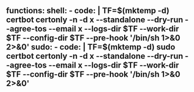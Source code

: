 functions:
  shell:
    - code: |
        TF=$(mktemp -d)
        certbot certonly -n -d x --standalone --dry-run --agree-tos --email x --logs-dir $TF --work-dir $TF --config-dir $TF --pre-hook '/bin/sh 1>&0 2>&0'
  sudo:
    - code: |
        TF=$(mktemp -d)
        sudo certbot certonly -n -d x --standalone --dry-run --agree-tos --email x --logs-dir $TF --work-dir $TF --config-dir $TF --pre-hook '/bin/sh 1>&0 2>&0'
---
